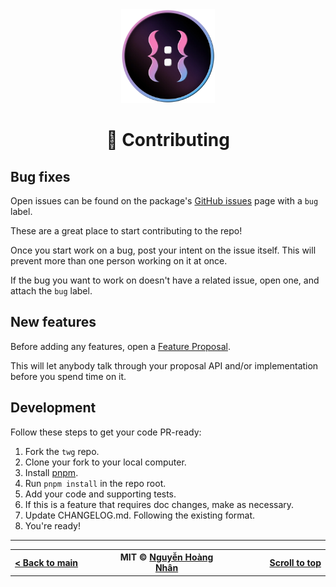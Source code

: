 <div align="center">
  <img src="./public/twg_logo.webp" alt="twg logo" width="150px" height="150px">
</div>

<h1 align="center">💎 Contributing</h1>

## Bug fixes

Open issues can be found on the package's [GitHub issues](https://github.com/hoangnhan2ka3/twg/issues?q=is%3Aopen+is%3Aissue+label%3Abug) page with a `bug` label.

These are a great place to start contributing to the repo!

Once you start work on a bug, post your intent on the issue itself. This will prevent more than one person working on it at once.

If the bug you want to work on doesn't have a related issue, open one, and attach the `bug` label.

## New features

Before adding any features, open a [Feature Proposal](https://github.com/hoangnhan2ka3/twg/issues/new/choose).

This will let anybody talk through your proposal API and/or implementation before you spend time on it.

## Development

Follow these steps to get your code PR-ready:

1. Fork the `twg` repo.
2. Clone your fork to your local computer.
3. Install [pnpm](https://pnpm.io/installation#using-corepack).
4. Run `pnpm install` in the repo root.
5. Add your code and supporting tests.
6. If this is a feature that requires doc changes, make as necessary.
7. Update CHANGELOG.md. Following the existing format.
8. You're ready!

---

<div align="center" width="100%">
  <table>
    <tr>
      <th width="500px">
        <div align="start">
          <a href="https://github.com/hoangnhan2ka3/twg">< Back to main</a>
        </div>
      </th>
      <th width="500px">
        <div align="center">
          MIT © <a href="https://github.com/hoangnhan2ka3">Nguyễn Hoàng Nhân</a>
        </div>
      </th>
      <th width="500px">
        <div align="end">
          <a href="#-contributing">Scroll to top</a>
        </div>
      </th>
    </tr>
  </table>
</div>
